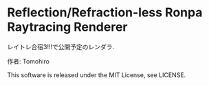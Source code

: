 Reflection/Refraction-less Ronpa Raytracing Renderer
===========
レイトレ合宿3!!!で公開予定のレンダラ.

作者: Tomohiro

This software is released under the MIT License, see LICENSE.
